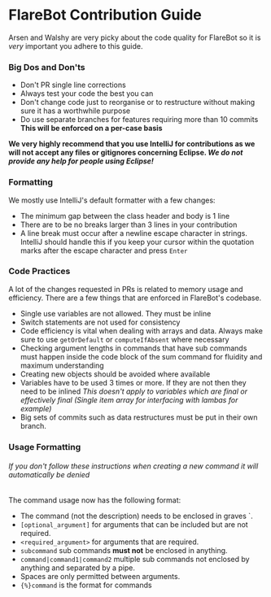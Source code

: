 # FlareBot Contribution Guide
Arsen and Walshy are very picky about the code quality for FlareBot so it is *very* important you adhere to this guide.

### Big Dos and Don'ts
 - Don't PR single line corrections
 - Always test your code the best you can
 - Don't change code just to reorganise or to restructure without making sure it has a worthwhile purpose
 - Do use separate branches for features requiring more than 10 commits **This will be enforced on a per-case basis**

**We very highly recommend that you use IntelliJ for contributions as we will not accept any files or gitignores concerning Eclipse. *We do not provide any help for people using Eclipse!***
### Formatting
 We mostly use IntelliJ's default formatter with a few changes:
 - The minimum gap between the class header and body is 1 line
 - There are to be no breaks larger than 3 lines in your contribution
 - A line break must occur after a newline escape character in strings. IntelliJ should handle this if you keep your cursor within the quotation marks after the escape character and press `Enter`

### Code Practices
A lot of the changes requested in PRs is related to memory usage and efficiency. There are a few things that are enforced in FlareBot's codebase.
 - Single use variables are not allowed. They must be inline
 - Switch statements are not used for consistency
 - Code efficiency is vital when dealing with arrays and data. Always make sure to use `getOrDefault` or `computeIfAbsent` where necessary
 - Checking argument lengths in commands that have sub commands must happen inside the code block of the sum command for fluidity and maximum understanding
 - Creating new objects should be avoided where available
 - Variables have to be used 3 times or more. If they are not then they need to be inlined *This doesn't apply to variables which are final or effectively final (Single item array for interfacing with lambas for example)*
 - Big sets of commits such as data restructures must be put in their own branch.

### Usage Formatting
###### If you don't follow these instructions when creating a new command it will automatically be denied
The command usage now has the following format:
 - The command (not the description) needs to be enclosed in graves \`.
 - `[optional_argument]` for arguments that can be included but are not required.
 - `<required_argument>` for arguments that are required.
 - `subcommand` sub commands **must not** be enclosed in anything.
 - `command|command1|command2` multiple sub commands not enclosed by anything and separated by a pipe.
 - Spaces are only permitted between arguments.
 - ````{%}command```` is the format for commands
